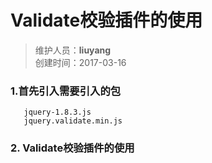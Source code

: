#   Validate校验插件的使用  
>维护人员：**liuyang**  
>创建时间：2017-03-16   

###  1.首先引入需要引入的包     
       jquery-1.8.3.js   
       jquery.validate.min.js
###  2. Validate校验插件的使用
